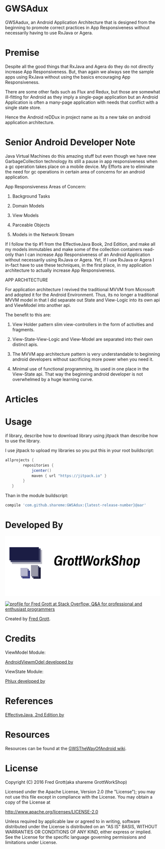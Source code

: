 GWSAdux
=======

GWSAadux, an Android Application Architecture that is designed from the 
beginning to promote correct practices in App Responsiveness without 
necessarily having to use RxJava or Agera.

# Premise

Despite all the good things that RxJava and Agera do they do not directly 
increase App Responsiveness. But, than again we always see the sample 
apps using RxJava without using the basics encouraging App Responsiveness.

There are some other fads such as Flux and Redux, but those are somewhat 
ill-fitting for Android as they imply a single-page application but an 
Android Application is often a many-page application with needs that conflict 
with a single state store.

Hence the Android reDDux in project name as its a new take on android application 
architecture.

# Senior Android Developer Note

Java Virtual Machines do this amazing stuff but even though we have new 
GarbageCollection technology its still a pause in app responsiveness when 
a gc operation takes place on a mobile device. My Efforts are to eliminate 
the need for gc operations in certain area of concerns for an 
android application.

App Responsiveness Areas of Concern:

1. Background Tasks

2. Domain Models

3. View Models

4. Parceable Objects

5. Models in the Network Stream

If I follow the tip #1 from the EffectiveJava Book, 2nd Edition, and make 
all my models immutables and make some of the collection containers read-only 
than I can increase App Responsiveness of an Android Application without 
necessarily using RxJava or Agera. Yet, If I use RxJava or Agera I in-fact 
have to use these techniques, in the first place, in my application 
architecture to actually increase App Responsiveness.

APP ARCHITECTURE

For application architecture I revived the traditional MVVM from Microsoft 
and adopted it for the Android Environment. Thus, its no longer a traditional 
MVVM model in that I did separate out State and View-Logic into its own 
api and ViewModel into another api. 

The benefit to this are:

1. View Holder pattern slim view-controllers in the form of activities and 
   fragments.
   
2. View-State-View-Logic and View-Model are separated into their own 
   distinct apis.
   
3. The MVVM app architecture pattern is very understandable to beginning 
   android developers without sacrificing more power when you need it.
   
4. Minimal use of functional programming, its used in one place in the 
   View-State api. That way the beginning android developer is not 
   overwhelmed by a huge learning curve.

# Articles

# Usage

if library, describe how to download library using jitpack than describe how to use the library.

I use jitpack to upload my libraries so you put this in your root buildscript:

```groovy
allprojects {
        repositories {
            jcenter()
            maven { url "https://jitpack.io" }
        }
   }
```
Than in the module buildscript:


```groovy
compile 'com.github.shareme:GWSAdux:{latest-release-number}@aar'
```

# Developed By

![gws logo](art/gws_github_header.png)

<a href="http://stackoverflow.com/users/237740/fred-grott">
<img src="http://stackoverflow.com/users/flair/237740.png" width="208" height="58" alt="profile for Fred Grott at Stack Overflow, Q&amp;A for professional and enthusiast programmers" title="profile for Fred Grott at Stack Overflow, Q&amp;A for professional and enthusiast programmers">
</a>


Created by [Fred Grott](http://shareme.github.com).


# Credits

ViewModel Module:

[AndroidViewmOdel developed by ]()

ViewState Module:

[Phlux developed by ]()


# References

[EffectiveJava, 2nd Edition by ]()



# Resources

Resources can be found at the [GWSTheWayOfAndroid wiki](http://github.com/shareme/GWSTheWayOfAndroid/wiki).



# License

Copyright (C) 2016 Fred Grott(aka shareme GrottWorkShop)

Licensed under the Apache License, Version 2.0 (the "License"); you
may not use this file except in compliance with the License. You may
obtain a copy of the License at

http://www.apache.org/licenses/LICENSE-2.0

Unless required by applicable law or agreed to in writing, software
distributed under the License is distributed on an
"AS IS" BASIS, WITHOUT WARRANTIES OR CONDITIONS OF ANY KIND,
either express or implied. See the License for the specific language
governing permissions and limitations under License.
